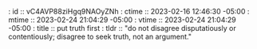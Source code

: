 : id    :: vC4AVP88ziHgq9NAOyZNh
: ctime :: 2023-02-16 12:46:30 -05:00
: mtime :: 2023-02-24 21:04:29 -05:00
: vtime :: 2023-02-24 21:04:29 -05:00
: title :: put truth first
: tldr  :: "do not disagree disputatiously or contentiously; disagree to seek truth, not an argument."

